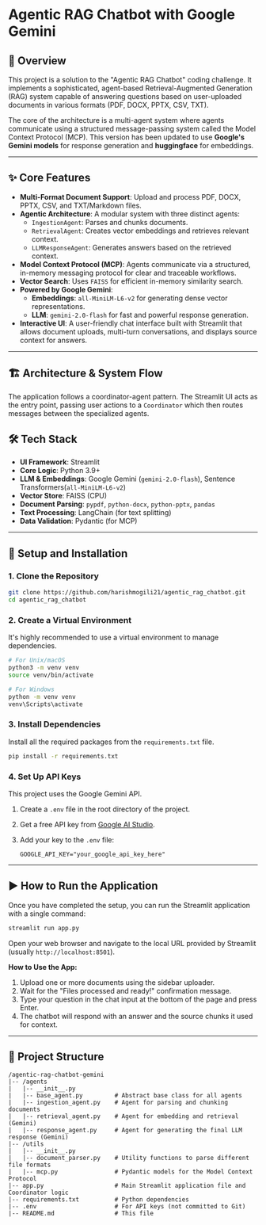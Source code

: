 # Agentic RAG Chatbot with Google Gemini

## 📝 Overview

This project is a solution to the "Agentic RAG Chatbot" coding challenge. It implements a sophisticated, agent-based Retrieval-Augmented Generation (RAG) system capable of answering questions based on user-uploaded documents in various formats (PDF, DOCX, PPTX, CSV, TXT).

The core of the architecture is a multi-agent system where agents communicate using a structured message-passing system called the Model Context Protocol (MCP). This version has been updated to use **Google's Gemini models** for response generation and **huggingface** for embeddings.

---

## ✨ Core Features

* **Multi-Format Document Support**: Upload and process PDF, DOCX, PPTX, CSV, and TXT/Markdown files.
* **Agentic Architecture**: A modular system with three distinct agents:
    * `IngestionAgent`: Parses and chunks documents.
    * `RetrievalAgent`: Creates vector embeddings and retrieves relevant context.
    * `LLMResponseAgent`: Generates answers based on the retrieved context.
* **Model Context Protocol (MCP)**: Agents communicate via a structured, in-memory messaging protocol for clear and traceable workflows.
* **Vector Search**: Uses `FAISS` for efficient in-memory similarity search.
* **Powered by Google Gemini**:
    * **Embeddings**: `all-MiniLM-L6-v2` for generating dense vector representations.
    * **LLM**: `gemini-2.0-flash` for fast and powerful response generation.
* **Interactive UI**: A user-friendly chat interface built with Streamlit that allows document uploads, multi-turn conversations, and displays source context for answers.

---

## 🏗️ Architecture & System Flow

The application follows a coordinator-agent pattern. The Streamlit UI acts as the entry point, passing user actions to a `Coordinator` which then routes messages between the specialized agents.

## 🛠️ Tech Stack

* **UI Framework**: Streamlit
* **Core Logic**: Python 3.9+
* **LLM & Embeddings**: Google Gemini (`gemini-2.0-flash`), Sentence Transformers(`all-MiniLM-L6-v2`)
* **Vector Store**: FAISS (CPU)
* **Document Parsing**: `pypdf`, `python-docx`, `python-pptx`, `pandas`
* **Text Processing**: LangChain (for text splitting)
* **Data Validation**: Pydantic (for MCP)

---

## 🚀 Setup and Installation

### 1. Clone the Repository

```bash
git clone https://github.com/harishmogili21/agentic_rag_chatbot.git
cd agentic_rag_chatbot
```

### 2. Create a Virtual Environment

It's highly recommended to use a virtual environment to manage dependencies.

```bash
# For Unix/macOS
python3 -m venv venv
source venv/bin/activate

# For Windows
python -m venv venv
venv\Scripts\activate
```

### 3. Install Dependencies

Install all the required packages from the `requirements.txt` file.

```bash
pip install -r requirements.txt
```

### 4. Set Up API Keys

This project uses the Google Gemini API.

1.  Create a `.env` file in the root directory of the project.
2.  Get a free API key from [Google AI Studio](https://aistudio.google.com/app/apikey).
3.  Add your key to the `.env` file:

    ```env
    GOOGLE_API_KEY="your_google_api_key_here"
    ```

---

## ▶️ How to Run the Application

Once you have completed the setup, you can run the Streamlit application with a single command:

```bash
streamlit run app.py
```

Open your web browser and navigate to the local URL provided by Streamlit (usually `http://localhost:8501`).

**How to Use the App:**
1.  Upload one or more documents using the sidebar uploader.
2.  Wait for the "Files processed and ready!" confirmation message.
3.  Type your question in the chat input at the bottom of the page and press Enter.
4.  The chatbot will respond with an answer and the source chunks it used for context.

---

## 📁 Project Structure

```
/agentic-rag-chatbot-gemini
|-- /agents
|   |-- __init__.py
|   |-- base_agent.py         # Abstract base class for all agents
|   |-- ingestion_agent.py    # Agent for parsing and chunking documents
|   |-- retrieval_agent.py    # Agent for embedding and retrieval (Gemini)
|   |-- response_agent.py     # Agent for generating the final LLM response (Gemini)
|-- /utils
|   |-- __init__.py
|   |-- document_parser.py    # Utility functions to parse different file formats
|   |-- mcp.py                # Pydantic models for the Model Context Protocol
|-- app.py                    # Main Streamlit application file and Coordinator logic
|-- requirements.txt          # Python dependencies
|-- .env                      # For API keys (not committed to Git)
|-- README.md                 # This file
```